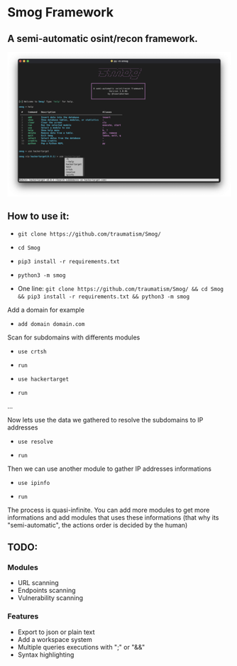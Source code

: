 # Smog Framework

## A semi-automatic osint/recon framework.

![](preview.png)

## How to use it:

* `git clone https://github.com/traumatism/Smog/`

* `cd Smog`

* `pip3 install -r requirements.txt`

* `python3 -m smog`

* One line: `git clone https://github.com/traumatism/Smog/ && cd Smog && pip3 install -r requirements.txt && python3 -m smog`

Add a domain for example

* `add domain domain.com`

Scan for subdomains with differents modules

* `use crtsh`

* `run`

* `use hackertarget`

* `run`

...

Now lets use the data we gathered to resolve the subdomains to IP addresses

* `use resolve` 

* `run`

Then we can use another module to gather IP addresses informations

* `use ipinfo`

* `run`

The process is quasi-infinite. You can add more modules to get more informations and add modules that uses these informations (that why its "semi-automatic", the actions order is decided by the human)

## TODO:

### Modules

* URL scanning
* Endpoints scanning
* Vulnerability scanning

### Features

* Export to json or plain text
* Add a workspace system
* Multiple queries executions with ";" or "&&"
* Syntax highlighting
